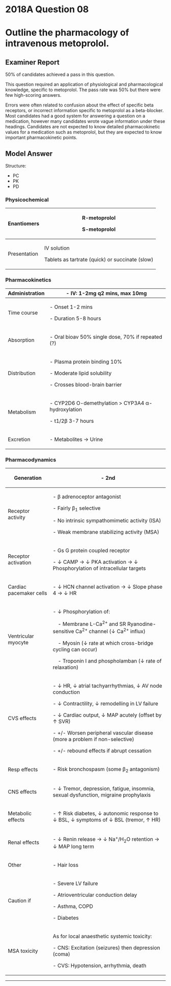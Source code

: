 # 2018A Question 08 
# Outline the pharmacology of intravenous metoprolol.


## Examiner Report
50% of candidates achieved a pass in this question.


This question required an application of physiological and pharmacological knowledge, specific to metoprolol. The pass rate was 50% but there were few high-scoring answers.


Errors were often related to confusion about the effect of specific beta receptors, or incorrect information specific to metoprolol as a beta-blocker. Most candidates had a good system for answering a question on a medication, however many candidates wrote vague information under these headings. Candidates are not expected to know detailed pharmacokinetic values for a medication such as metoprolol, but they are expected to know important pharmacokinetic points.

## Model Answer
Structure:
- PC
- PK
- PD

### Physicochemical

|Enantiomers|<p>R-metoprolol</p><p>S-metoprolol</p>|
| -- | -- |
|Presentation|<p>IV solution</p><p>Tablets as tartrate (quick) or succinate (slow)</p>|

### Pharmacokinetics

|Administration|- IV: 1-2mg q2 mins, max 10mg|
| -- | -- |
|Time course|<p>- Onset 1-2 mins</p><p>- Duration 5-8 hours</p>|
|Absorption|<p>- Oral bioav 50% single dose, 70% if repeated (?)</p>|
|Distribution|<p>- Plasma protein binding 10%</p><p>- Moderate lipid solubility</p><p>- Crosses blood-brain barrier</p>|
|Metabolism|<p>- CYP2D6 O-demethylation > CYP3A4 α-hydroxylation</p><p>- t1/2β 3-7 hours</p>|
|Excretion|<p>- Metabolites → Urine</p>|

### Pharmacodynamics

|Generation|<p>- 2nd </p>|
| -- | -- |
|Receptor activity|<p>- β adrenoceptor antagonist</p><p>- Fairly β<sub>1</sub> selective</p><p>- No intrinsic sympathomimetic activity (ISA)</p><p>- Weak membrane stabilizing activity (MSA)</p>|
|Receptor activation|<p>- Gs G protein coupled receptor</p><p>- ↓ CAMP → ↓ PKA activation → ↓ Phosphorylation of intracellular targets</p>|
|Cardiac pacemaker cells|<p>- ↓ HCN channel activation → ↓ Slope phase 4 → ↓ HR</p>|
|Ventricular myocyte|<p>- ↓ Phosphorylation of:</p><p>&emsp;- Membrane L-Ca<sup>2+</sup> and SR Ryanodine-sensitive Ca<sup>2+</sup> channel (↓ Ca<sup>2+</sup> influx)</p><p>&emsp;- Myosin (↓ rate at which cross-bridge cycling can occur)</p><p>&emsp;- Troponin I and phospholamban (↓ rate of relaxation)</p>|
|CVS effects|<p>- ↓ HR, ↓ atrial tachyarrhythmias, ↓ AV node conduction</p><p>- ↓ Contractility, ↓ remodelling in LV failure</p><p>- ↓ Cardiac output, ↓ MAP acutely (offset by ↑ SVR)</p><p>- +/- Worsen peripheral vascular disease (more a problem if non-selective)</p><p>- +/- rebound effects if abrupt cessation</p>|
|Resp effects|<p>- Risk bronchospasm (some β<sub>2</sub> antagonism)</p>|
|CNS effects|<p>- ↓ Tremor, depression, fatigue, insomnia, sexual dysfunction, migraine prophylaxis</p>|
|Metabolic effects|<p>- ↑ Risk diabetes, ↓ autonomic response to ↓ BSL, ↓ symptoms of ↓ BSL (tremor, ↑ HR)</p>|
|Renal effects|<p>- ↓ Renin release → ↓ Na<sup>+</sup>/H<sub>2</sub>O retention → ↓ MAP long term</p>|
|Other|<p>- Hair loss<p>|
|Caution if|<p>- Severe LV failure</p><p>- Atrioventricular conduction delay</p><p>- Asthma, COPD</p><p>- Diabetes</p>|
|MSA toxicity|<p>As for local anaesthetic systemic toxicity:</p><p>- CNS: Excitation (seizures) then depression (coma)</p><p>- CVS: Hypotension, arrhythmia, death</p>|



--- 

